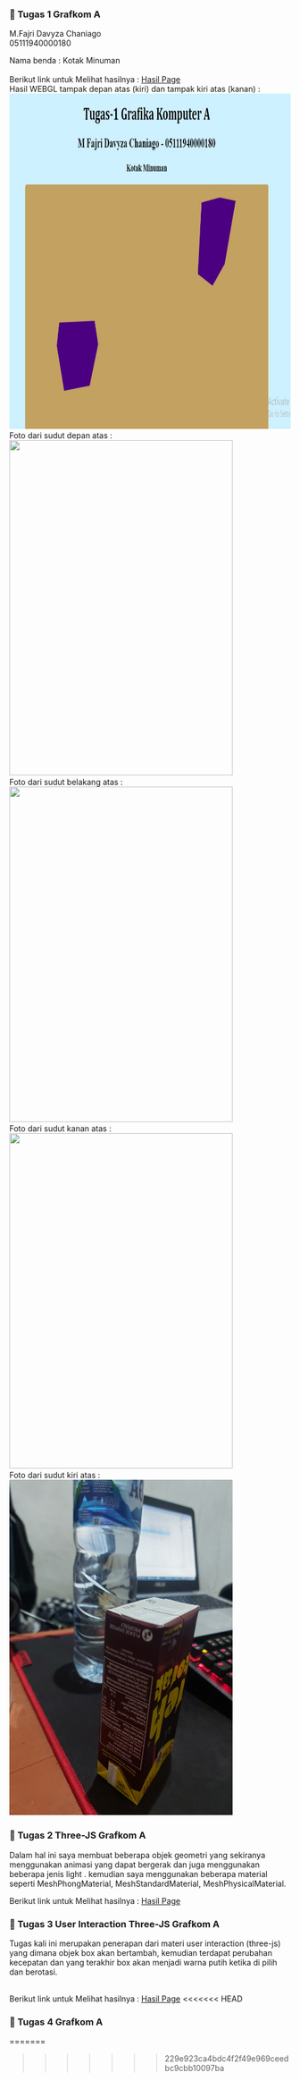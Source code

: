### :speech_balloon: Tugas 1 Grafkom A

M.Fajri Davyza Chaniago <br>
05111940000180
<br>

Nama benda : Kotak Minuman <br>
<br>
Berikut link untuk Melihat hasilnya : <a href="https://cg2021a.github.io/tugas-1-mfajridc/">Hasil Page</a>
<br>
Hasil WEBGL tampak depan atas (kiri) dan tampak kiri atas (kanan) : <br>
<img src="./fix.jpg" width="800" height ="600">
<br>
Foto dari sudut depan atas : <br>
<img src="./depan.jpg" width="400" height ="600">
<br>
Foto dari sudut belakang atas : <br>
<img src="./belakang.jpg" width="400" height ="600">
<br>
Foto dari sudut kanan atas : <br>
<img src="./kanan.jpg" width="400" height ="600">
<br>
Foto dari sudut kiri atas : <br>
<img src="./kiri.jpg" width="400" height ="600">

### :speech_balloon: Tugas 2 Three-JS Grafkom A 

Dalam hal ini saya membuat beberapa objek geometri yang sekiranya menggunakan animasi yang dapat bergerak 
dan juga menggunakan beberapa jenis light . kemudian saya menggunakan beberapa material seperti MeshPhongMaterial, MeshStandardMaterial, MeshPhysicalMaterial.
<br>
<frame src="https://cg2021a.github.io/tugas-1-mfajridc/tugasjs/" width="800px" height="600px"></frame>
Berikut link untuk Melihat hasilnya : <a href="https://cg2021a.github.io/tugas-1-mfajridc/tugasjs/">Hasil Page</a>


### :speech_balloon: Tugas 3 User Interaction Three-JS Grafkom A 

Tugas kali ini merupakan penerapan dari materi user interaction (three-js) yang dimana objek box akan bertambah, kemudian terdapat perubahan kecepatan dan yang terakhir box akan menjadi warna putih ketika di pilih dan berotasi.

<br>
<frame src="https://cg2021a.github.io/tugas-1-mfajridc/User%20Interaction%20-%20Three%20js/" width="800px" height="600px"></frame>
Berikut link untuk Melihat hasilnya : <a href="https://cg2021a.github.io/tugas-1-mfajridc/User%20Interaction%20-%20Three%20js/">Hasil Page</a>
<<<<<<< HEAD

### :speech_balloon: Tugas 4 Grafkom A 
=======
>>>>>>> 229e923ca4bdc4f2f49e969ceedbc9cbb10097ba
